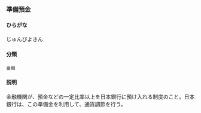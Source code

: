 <div style="display:none;">

## [あ行](securities-terms?id=あ行)
## [か行](securities-terms?id=か行)
## [さ行](securities-terms?id=さ行)

</div>

### 準備預金

#### ひらがな

じゅんびよきん

#### 分類

`金融`

#### 説明

金融機関が、預金などの一定比率以上を日本銀行に預け入れる制度のこと。日本銀行は、この準備金を利用して、通貨調節を行う。

<div style="display:none;">

## [た行](securities-terms?id=た行)
## [な行](securities-terms?id=な行)
## [は行](securities-terms?id=は行)
## [ま行](securities-terms?id=ま行)
## [や行](securities-terms?id=や行)
## [ら行](securities-terms?id=ら行)
## [わ行](securities-terms?id=わ行)
## [英数字・記号](securities-terms?id=英数字・記号)

</div>

